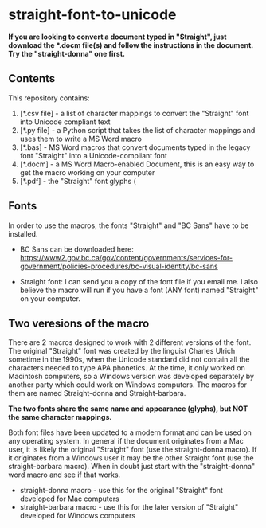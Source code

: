 # straight-font-to-unicode

**If you are looking to convert a document typed in "Straight", just download the \*.docm file(s) and follow the instructions in the document. Try the "straight-donna" one first.**

## Contents

This repository contains:
1. [*.csv file] - a list of character mappings to convert the "Straight" font into Unicode compliant text
2. [*.py file] - a Python script that takes the list of character mappings and uses them to write a MS Word macro
3. [*.bas] - MS Word macros that convert documents typed in the legacy font "Straight" into a Unicode-compliant font
4. [*.docm] - a MS Word Macro-enabled Document, this is an easy way to get the macro working on your computer
5. [*.pdf] - the "Straight" font glyphs (

## Fonts

In order to use the macros, the fonts "Straight" and "BC Sans" have to be installed. 

* BC Sans can be downloaded here:
https://www2.gov.bc.ca/gov/content/governments/services-for-government/policies-procedures/bc-visual-identity/bc-sans

* Straight font:
I can send you a copy of the font file if you email me. I also believe the macro will run if you have a font (ANY font) named "Straight" on your computer.

## Two veresions of the macro

There are 2 macros designed to work with 2 different versions of the font. The original "Straight" font was created by the linguist Charles Ulrich sometime in the 1990s, when the Unicode standard did not contain all the characters needed to type APA phonetics. At the time, it only worked on Macintosh computers, so a Windows version was developed separately by another party which could work on Windows computers. The macros for them are named Straight-donna and Straight-barbara.

**The two fonts share the same name and appearance (glyphs), but NOT the same character mappings.**

Both font files have been updated to a modern format and can be used on any operating system. In general if the document originates from a Mac user, it is likely the original "Straight" font (use the straight-donna macro). If it originates from a Windows user it may be the other Straight font (use the straight-barbara macro). When in doubt just start with the "straight-donna" word macro and see if that works.

* straight-donna macro - use this for the original "Straight" font developed for Mac computers
* straight-barbara macro - use this for the later version of "Straight" developed for Windows computers
